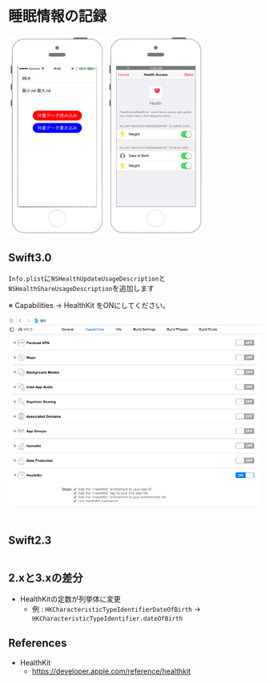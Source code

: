 # 睡眠情報の記録

![Preview healthkit001](./img/healthkit002.png) ![Preview healthkit001_2](./img/healthkit002_2.png)

## Swift3.0

`Info.plist`に`NSHealthUpdateUsageDescription`と`NSHealthShareUsageDescription`を追加します

※ Capabilities -> HealthKit をONにしてください。

![Preview healthkit001_3](./img/healthkit001_3.png)

```swift
```

## Swift2.3

```swift
```

## 2.xと3.xの差分

* HealthKitの定数が列挙体に変更
    * 例 : `HKCharacteristicTypeIdentifierDateOfBirth` → `HKCharacteristicTypeIdentifier.dateOfBirth`

## References

* HealthKit
    * https://developer.apple.com/reference/healthkit
